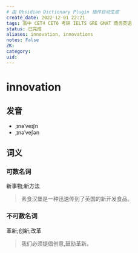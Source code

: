 ```yaml
---
# 由 Obsidian Dictionary Plugin 插件自动生成
create_date: 2022-12-01 22:21
tags: 高中 CET4 CET6 考研 IELTS GRE GMAT 商务英语
status: 已完成 
aliases: innovation, innovations
notes: False
ZK: 
category: 
uid: 
---
```


# innovation

## 发音

- ˌɪnəˈveɪʃn
- ˌɪnəˈveʃən

## 词义

### 可数名词

新事物;新方法

> 素食汉堡是一种迅速传到了英国的新开发食品。

### 不可数名词

革新;创新;改革

> 我们必须提倡创意,鼓励革新。



